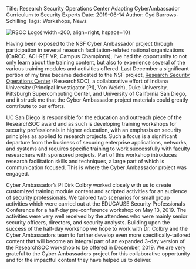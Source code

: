 Title: Research Security Operations Center Adapting CyberAmbassador Curriculum to Security Experts
Date: 2019-06-14
Author: Cyd Burrows-Schilling
Tags: Workshops, News

![RSOC Logo](http://colbrydi.github.io/cyberambassadors/images/RSOC.png){ width=200, align=right, hspace=10}

Having been exposed to the NSF Cyber Ambassador project through participation in several research facilitation-related national organizations (CaRCC, ACI-REF VR, Campus Champions), I’ve had the opportunity to not only learn about the training content, but also to experience several of the various training modules and activities offered. Last December a significant portion of my time became dedicated to the NSF project, [Research Security Operations Center](https://researchsoc.iu.edu/) (ResearchSOC), a collaborative effort of Indiana University (Principal Investigator (PI), Von Welch), Duke University, Pittsburgh Supercomputing Center, and University of California San Diego, and it struck me that the Cyber Ambassador project materials could greatly contribute to our efforts.

UC San Diego is responsible for the education and outreach piece of the ResearchSOC award and as such is developing training workshops for security professionals in higher education, with an emphasis on security principles as applied to research projects. Such a focus is a significant departure from the business of securing enterprise applications, networks, and systems and requires specific training to work successfully with faculty researchers with sponsored projects. Part of this workshop introduces research facilitation skills and techniques, a large part of which is communication focused. This is where the Cyber Ambassador project was engaged.

Cyber Ambassador’s PI Dirk Colbry worked closely with us to create customized training module content and scripted activities for an audience of security professionals. We tailored two scenarios for small group activities which were carried out at the EDUCAUSE Security Professionals Conference for a half-day pre-conference workshop on May 13, 2019. The activities were very well received by the attendees who were mainly senior security officers, directors, and security analysts. Building upon the success of the half-day workshop we hope to work with Dr. Colbry and the Cyber Ambassadors team to further develop even more specifically-tailored content that will become an integral part of an expanded 3-day version of the ResearchSOC workshop to be offered in December, 2019. We are very grateful to the Cyber Ambassadors project for this collaborative opportunity and for the impactful content they have helped us to deliver.

